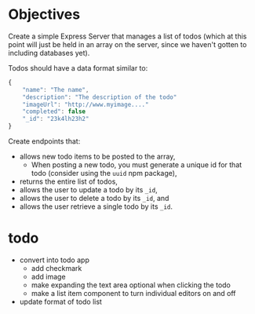 # Objectives

Create a simple Express Server that manages a list of todos (which at this point will just be held in an array on the server, since we haven't gotten to including databases yet).

Todos should have a data format similar to:

```jsx
{
    "name": "The name",
    "description": "The description of the todo"
    "imageUrl": "http://www.myimage...."
    "completed": false
    "_id": "23k4lh23h2"
}
```

Create endpoints that:

- allows new todo items to be posted to the array,
    - When posting a new todo, you must generate a unique id for that todo (consider using the `uuid` npm package),
- returns the entire list of todos,
- allows the user to update a todo by its `_id`,
- allows the user to delete a todo by its `_id`, and
- allows the user retrieve a single todo by its `_id`.



# todo
- convert into todo app
    - add checkmark
    - add image
    - make expanding the text area optional when clicking the todo
    - make a list item component to turn individual editors on and off
- update format of todo list
